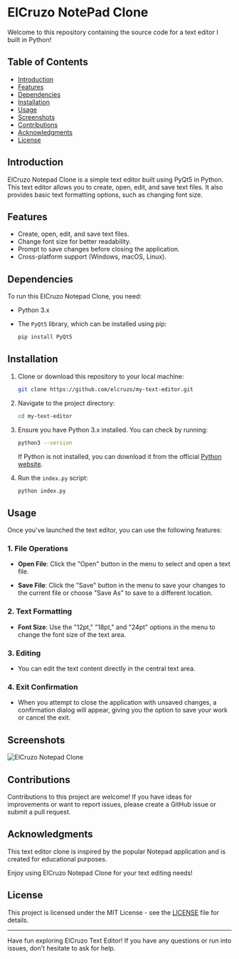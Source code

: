 # ElCruzo NotePad Clone

Welcome to this repository containing the source code for a text editor I built in Python!

## Table of Contents

- [Introduction](#introduction)
- [Features](#features)
- [Dependencies](#dependencies)
- [Installation](#installation)
- [Usage](#usage)
- [Screenshots](#screenshots)
- [Contributions](#contributions)
- [Acknowledgments](#acknowledgments)
- [License](#license)

## Introduction

ElCruzo Notepad Clone is a simple text editor built using PyQt5 in Python. This text editor allows you to create, open, edit, and save text files. It also provides basic text formatting options, such as changing font size.

## Features

- Create, open, edit, and save text files.
- Change font size for better readability.
- Prompt to save changes before closing the application.
- Cross-platform support (Windows, macOS, Linux).

## Dependencies

To run this ElCruzo Notepad Clone, you need:

- Python 3.x
- The `PyQt5` library, which can be installed using pip:
  
  ```bash
  pip install PyQt5
  ```

## Installation

1. Clone or download this repository to your local machine:

   ```bash
   git clone https://github.com/elcruzo/my-text-editor.git
   ```
   
2. Navigate to the project directory:

   ```bash
   cd my-text-editor
   ```
   
3. Ensure you have Python 3.x installed. You can check by running:

   ```bash
   python3 --version
   ```

   If Python is not installed, you can download it from the official [Python website](https://www.python.org/downloads/).

4. Run the `index.py` script:
   
   ```bash
   python index.py
   ```

## Usage

Once you've launched the text editor, you can use the following features:

### 1. File Operations

- **Open File**: Click the "Open" button in the menu to select and open a text file.

- **Save File**: Click the "Save" button in the menu to save your changes to the current file or choose "Save As" to save to a different location.

### 2. Text Formatting

- **Font Size**: Use the "12pt," "18pt," and "24pt" options in the menu to change the font size of the text area.

### 3. Editing

- You can edit the text content directly in the central text area.

### 4. Exit Confirmation

- When you attempt to close the application with unsaved changes, a confirmation dialog will appear, giving you the option to save your work or cancel the exit.

## Screenshots

![ElCruzo Notepad Clone](screenshot.png)
   
## Contributions

Contributions to this project are welcome! If you have ideas for improvements or want to report issues, please create a GitHub issue or submit a pull request.

## Acknowledgments

This text editor clone is inspired by the popular Notepad application and is created for educational purposes.

Enjoy using ElCruzo Notepad Clone for your text editing needs!

## License

This project is licensed under the MIT License - see the [LICENSE](LICENSE) file for details.

---

Have fun exploring ElCruzo Text Editor! If you have any questions or run into issues, don't hesitate to ask for help.
